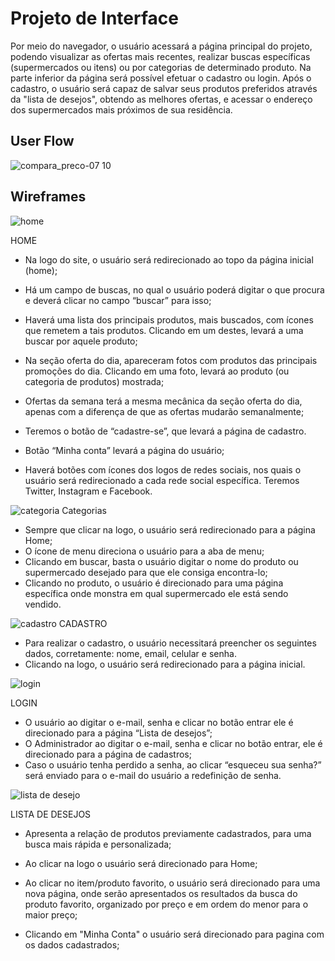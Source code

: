 
# Projeto de Interface

Por meio do navegador, o usuário acessará a página principal do projeto, podendo visualizar as ofertas mais recentes, realizar buscas específicas (supermercados ou itens) ou por categorias de determinado produto. Na parte inferior da página será possível efetuar o cadastro ou login. Após o cadastro, o usuário será capaz de salvar seus produtos preferidos através da "lista de desejos", obtendo as melhores ofertas, e acessar o endereço dos supermercados mais próximos de sua residência.


## User Flow
![compara_preco-07 10](https://user-images.githubusercontent.com/89820803/136465590-3bb84b87-e702-422c-be30-b08525fb1783.jpg)


## Wireframes
![home](https://user-images.githubusercontent.com/89584687/136302797-8fee7c5f-74f7-415e-ab9a-e3377625605d.png)

HOME 

* Na logo do site, o usuário será redirecionado ao topo da página inicial (home); 

* Há um campo de buscas, no qual o usuário poderá digitar o que procura e deverá clicar no campo “buscar” para isso; 

* Haverá uma lista dos principais produtos, mais buscados, com ícones que remetem a tais produtos. Clicando em um destes, levará a uma buscar por aquele produto; 

* Na seção oferta do dia, apareceram fotos com produtos das principais promoções do dia. Clicando em uma foto, levará ao produto (ou categoria de produtos) mostrada; 

* Ofertas da semana terá a mesma mecânica da seção oferta do dia, apenas com a diferença de que as ofertas mudarão semanalmente; 

* Teremos o botão de “cadastre-se”, que levará a página de cadastro. 

* Botão “Minha conta” levará a página do usuário; 

* Haverá botões com ícones dos logos de redes sociais, nos quais o usuário será redirecionado a cada rede social específica. Teremos Twitter, Instagram e Facebook.





![categoria](https://user-images.githubusercontent.com/89584687/136302830-6ef7d90b-b6bb-4180-b068-f4cb929ffba6.png)
Categorias

* Sempre que clicar na logo, o usuário será redirecionado para a página Home;
* O ícone de menu direciona o usuário para a aba de menu;
* Clicando em buscar, basta o usuário digitar o nome do produto ou supermercado desejado para que ele consiga encontra-lo;
* Clicando no produto, o usuário é direcionado para uma página específica onde monstra em qual supermercado ele está sendo vendido.

![cadastro](https://user-images.githubusercontent.com/89584687/136302835-b1759dfd-fb47-4543-9542-87aa61c0b1a9.png)
CADASTRO 

* Para realizar o cadastro, o usuário necessitará preencher os seguintes dados, corretamente: nome, email, celular e senha. 
* Clicando na logo, o usuário será redirecionado para a página inicial. 

![login](https://user-images.githubusercontent.com/89584687/136302839-a456bc43-bd77-4212-b7ff-8b35c051d480.png)

LOGIN

* O usuário ao digitar o e-mail, senha e clicar no botão entrar ele é direcionado para a página “Lista de desejos”; 
* O Administrador ao digitar o e-mail, senha e clicar no botão entrar, ele é direcionado para a página de cadastros; 
* Caso o usuário tenha perdido a senha, ao clicar “esqueceu sua senha?” será enviado para o e-mail do usuário a redefinição de senha. 


![lista de desejo](https://user-images.githubusercontent.com/89584687/136304342-d133bf1d-a42d-4fc5-8128-824d03c5705e.png)

LISTA DE DESEJOS 

* Apresenta a relação de produtos previamente cadastrados, para uma busca mais rápida e personalizada; 

* Ao clicar na logo o usuário será direcionado para Home; 

* Ao clicar no item/produto favorito, o usuário será direcionado para uma nova página, onde serão apresentados os resultados da busca do produto favorito, organizado por preço e em ordem do menor para o maior preço; 

* Clicando em "Minha Conta" o usuário será direcionado para pagina com os dados cadastrados;

